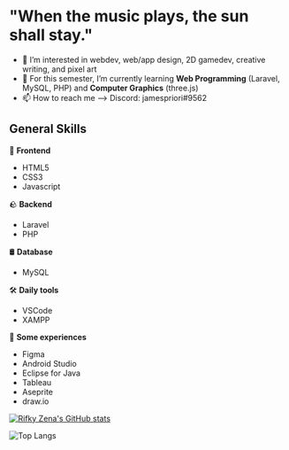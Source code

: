 # "When the music plays, the sun shall stay."

- 👀 I’m interested in webdev, web/app design, 2D gamedev, creative writing, and pixel art
- 🌱 For this semester, I’m currently learning **Web Programming** (Laravel, MySQL, PHP) and **Computer Graphics** (three.js)
- 📫 How to reach me --> Discord: jamespriori#9562

## General Skills
🌱 **Frontend**
- HTML5
- CSS3
- Javascript

🪨 **Backend**
- Laravel
- PHP

🛢️ **Database**
- MySQL

🛠️ **Daily tools**
- VSCode
- XAMPP

🤷 **Some experiences**
- Figma
- Android Studio
- Eclipse for Java
- Tableau
- Aseprite
- draw.io


[![Rifky Zena's GitHub stats](https://github-readme-stats.vercel.app/api?username=rifkyzena&theme=tokyonight)](https://github.com/rifkyzena/github-readme-stats)

![Top Langs](https://github-readme-stats.vercel.app/api/top-langs/?username=rifkyzena&theme=tokyonight)

<!---
rifkyzena1488/rifkyzena1488 is a ✨ special ✨ repository because its `README.md` (this file) appears on your GitHub profile.
You can click the Preview link to take a look at your changes.
--->
